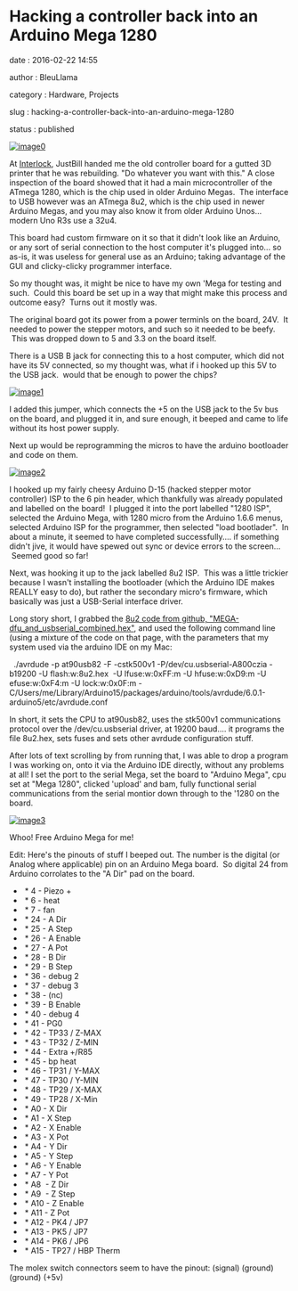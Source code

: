 Hacking a controller back into an Arduino Mega 1280
===================================================

date
:   2016-02-22 14:55

author
:   BleuLlama

category
:   Hardware, Projects

slug
:   hacking-a-controller-back-into-an-arduino-mega-1280

status
:   published

[![image0](https://1.bp.blogspot.com/-edLQSlCXI9w/VslDiFt8WPI/AAAAAAAADdU/AfRVH7ND3Fo/s640/FullSizeRender_1.jpg)](https://1.bp.blogspot.com/-edLQSlCXI9w/VslDiFt8WPI/AAAAAAAADdU/AfRVH7ND3Fo/s1600/FullSizeRender_1.jpg)

At [Interlock](http://interlockroc.org/), JustBill handed me the old
controller board for a gutted 3D printer that he was rebuilding. "Do
whatever you want with this." A close inspection of the board showed
that it had a main microcontroller of the ATmega 1280, which is the chip
used in older Arduino Megas.  The interface to USB however was an ATmega
8u2, which is the chip used in newer Arduino Megas, and you may also
know it from older Arduino Unos... modern Uno R3s use a 32u4.

This board had custom firmware on it so that it didn't look like an
Arduino, or any sort of serial connection to the host computer it's
plugged into... so as-is, it was useless for general use as an Arduino;
taking advantage of the GUI and clicky-clicky programmer interface.

So my thought was, it might be nice to have my own 'Mega for testing and
such.  Could this board be set up in a way that might make this process
and outcome easy?  Turns out it mostly was.

The original board got its power from a power terminls on the board,
24V.  It needed to power the stepper motors, and such so it needed to be
beefy.  This was dropped down to 5 and 3.3 on the board itself.

There is a USB B jack for connecting this to a host computer, which did
not have its 5V connected, so my thought was, what if i hooked up this
5V to the USB jack.  would that be enough to power the chips?

[![image1](https://3.bp.blogspot.com/-PBreWXxPx_U/VslDf1YJClI/AAAAAAAADdM/_a0TAusuQvk/s640/FullSizeRender.jpg)](https://3.bp.blogspot.com/-PBreWXxPx_U/VslDf1YJClI/AAAAAAAADdM/_a0TAusuQvk/s1600/FullSizeRender.jpg)

I added this jumper, which connects the +5 on the USB jack to the 5v bus
on the board, and plugged it in, and sure enough, it beeped and came to
life without its host power supply.

Next up would be reprogramming the micros to have the arduino bootloader
and code on them.

[![image2](https://2.bp.blogspot.com/-gPvnDEyf8aY/VslDp2zR3mI/AAAAAAAADdY/H0kpGhzhA98/s640/IMG_0702.JPG)](https://2.bp.blogspot.com/-gPvnDEyf8aY/VslDp2zR3mI/AAAAAAAADdY/H0kpGhzhA98/s1600/IMG_0702.JPG)

I hooked up my fairly cheesy Arduino D-15 (hacked stepper motor
controller) ISP to the 6 pin header, which thankfully was already
populated and labelled on the board!  I plugged it into the port
labelled "1280 ISP", selected the Arduino Mega, with 1280 micro from the
Arduino 1.6.6 menus, selected Arduino ISP for the programmer, then
selected "load bootlader".  In about a minute, it seemed to have
completed successfully.... if something didn't jive, it would have
spewed out sync or device errors to the screen...  Seemed good so far!

Next, was hooking it up to the jack labelled 8u2 ISP.  This was a little
trickier because I wasn't installing the bootloader (which the Arduino
IDE makes REALLY easy to do), but rather the secondary micro's firmware,
which basically was just a USB-Serial interface driver.

Long story short, I grabbed the [8u2 code from github,
"MEGA-dfu\_and\_usbserial\_combined.hex"](https://github.com/arduino/Arduino/tree/master/hardware/arduino/avr/firmwares/atmegaxxu2),
and used the following command line (using a mixture of the code on that
page, with the parameters that my system used via the arduino IDE on my
Mac:

  ./avrdude -p at90usb82 -F -cstk500v1 -P/dev/cu.usbserial-A800czia
-b19200 -U flash:w:8u2.hex  -U lfuse:w:0xFF:m -U hfuse:w:0xD9:m -U
efuse:w:0xF4:m -U lock:w:0x0F:m
-C/Users/me/Library/Arduino15/packages/arduino/tools/avrdude/6.0.1-arduino5/etc/avrdude.conf

In short, it sets the CPU to at90usb82, uses the stk500v1 communications
protocol over the /dev/cu.usbserial driver, at 19200 baud.... it
programs the file 8u2.hex, sets fuses and sets other avrdude
configuration stuff.

After lots of text scrolling by from running that, I was able to drop a
program I was working on, onto it via the Arduino IDE directly, without
any problems at all! I set the port to the serial Mega, set the board to
"Arduino Mega", cpu set at "Mega 1280", clicked 'upload' and bam, fully
functional serial communications from the serial montior down through to
the '1280 on the board.

[![image3](https://4.bp.blogspot.com/-qazqVuRpJJo/VslDhbqR7WI/AAAAAAAADdc/_wIVTC-xUHA/s640/IMG_0700.JPG)](https://4.bp.blogspot.com/-qazqVuRpJJo/VslDhbqR7WI/AAAAAAAADdc/_wIVTC-xUHA/s1600/IMG_0700.JPG)

Whoo! Free Arduino Mega for me!

Edit: Here's the pinouts of stuff I beeped out. The number is the
digital (or Analog where applicable) pin on an Arduino Mega board.  So
digital 24 from Arduino corrolates to the "A Dir" pad on the board.

-    \* 4 - Piezo +
-    \* 6 - heat
-    \* 7 - fan
-    \* 24 - A Dir
-    \* 25 - A Step
-    \* 26 - A Enable
-    \* 27 - A Pot
-    \* 28 - B Dir
-    \* 29 - B Step
-    \* 36 - debug 2
-    \* 37 - debug 3
-    \* 38 - (nc)
-    \* 39 - B Enable
-    \* 40 - debug 4
-    \* 41 - PG0
-    \* 42 - TP33 / Z-MAX
-    \* 43 - TP32 / Z-MIN
-    \* 44 - Extra +/R85
-    \* 45 - bp heat
-    \* 46 - TP31 / Y-MAX
-    \* 47 - TP30 / Y-MIN
-    \* 48 - TP29 / X-MAX
-    \* 49 - TP28 / X-Min
-    \* A0 - X Dir
-    \* A1 - X Step
-    \* A2 - X Enable
-    \* A3 - X Pot
-    \* A4 - Y Dir
-    \* A5 - Y Step
-    \* A6 - Y Enable
-    \* A7 - Y Pot
-    \* A8  - Z Dir
-    \* A9  - Z Step
-    \* A10 - Z Enable
-    \* A11 - Z Pot
-    \* A12 - PK4 / JP7
-    \* A13 - PK5 / JP7
-    \* A14 - PK6 / JP6
-    \* A15 - TP27 / HBP Therm

The molex switch connectors seem to have the pinout: (signal) (ground)
(ground) (+5v)
